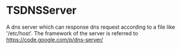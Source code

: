 TSDNSServer
===========

A dns server which can response dns request according to a file like '/etc/host'. The framework of the server is referred to https://code.google.com/p/dns-server/
